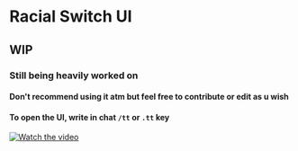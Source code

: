 # Racial Switch UI

## WIP

### Still being heavily worked on

#### Don't recommend using it atm but feel free to contribute or edit as u wish

#### To open the UI, write in chat `/tt` or `.tt` key

[![Watch the video](https://cdn-cf-east.streamable.com/image/l709kf.jpg?Expires=1649588100&Signature=NMIjqQjy-sPOa81MrZhUay1ZW2Gs7TQn9S0p0vFkkTwJf8goXpsWOR-gMPqEnUlEsqMeXN~7cjXBa2MBY45015kjoj9JAlkZIOYODI-yb2sHKw4XzjsGBm6KwrktFhO2acC8dyWy2FBLJZcGmRLvl~i9lJZefM8y9W6ajKVhdxAnUh2tU5FJXy-Bjl-ctcg7cU0DzNbFJw9VI6h5NfKG-ZicUbx293KEYNW1BTTjKEbUIdKC1~An8jGrcCx~kURV0eo0h3bb4b6DTxQzJ5wteTCXKjO8iFSq4G-2tbhC-~0fhGya~tFEU2iXuudylJ7NVMtm0x~delmCdg8HbSuZvg__&Key-Pair-Id=APKAIEYUVEN4EVB2OKEQ)](https://streamable.com/l709kf)
